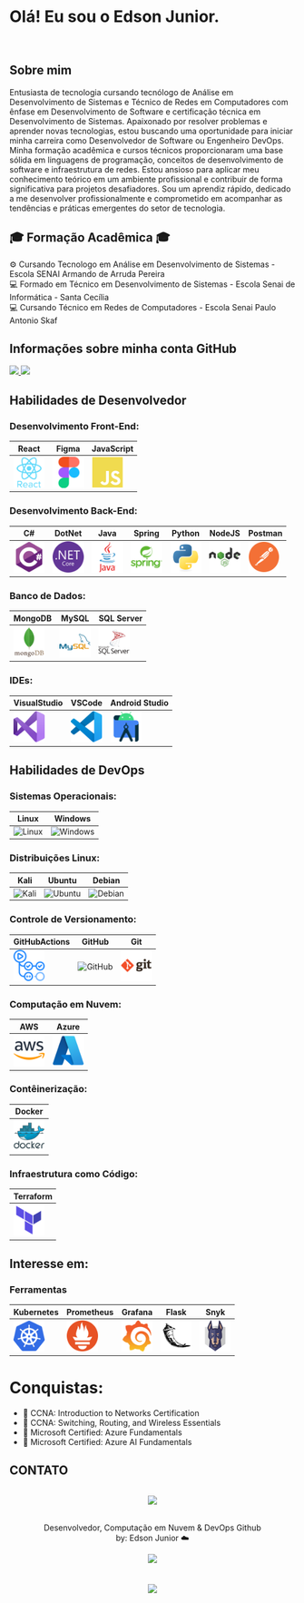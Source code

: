 # Olá! Eu sou o Edson Junior.
<br />

## Sobre mim
Entusiasta de tecnologia cursando tecnólogo de Análise em Desenvolvimento de Sistemas e Técnico de Redes em Computadores com ênfase em Desenvolvimento de Software e certificação técnica em Desenvolvimento de Sistemas. Apaixonado por resolver problemas e aprender novas tecnologias, estou buscando uma oportunidade para iniciar minha carreira como Desenvolvedor de Software ou Engenheiro DevOps. Minha formação acadêmica e cursos técnicos proporcionaram uma base sólida em linguagens de programação, conceitos de desenvolvimento de software e infraestrutura de redes. Estou ansioso para aplicar meu conhecimento teórico em um ambiente profissional e contribuir de forma significativa para projetos desafiadores. Sou um aprendiz rápido, dedicado a me desenvolver profissionalmente e comprometido em acompanhar as tendências e práticas emergentes do setor de tecnologia.


## 🎓 Formação Acadêmica 🎓
 ⚙️ Cursando Tecnologo em Análise em Desenvolvimento de Sistemas - Escola SENAI Armando de Arruda Pereira <br>
 💻 Formado em Técnico em Desenvolvimento de Sistemas - Escola Senai de Informática - Santa Cecília <br>
 💻 Cursando Técnico em Redes de Computadores - Escola Senai Paulo Antonio Skaf <br>



## Informações sobre minha conta GitHub
  <a href="https://github.com/EdsonJunior04">
  <img height=200 src="https://github-readme-stats-ten-gilt.vercel.app/api?username=EdsonJunior04&show_icons=true&theme=dark&include_all_commits=true&count_private=true"/>
  <img height=200 src="https://github-readme-stats.vercel.app/api/top-langs/?username=EdsonJunior04&langs_count=10&layout=compact&theme=dark&locale=pt-br&hide_progress=true"/>
  </a>


## Habilidades de Desenvolvedor
       
### Desenvolvimento Front-End:
| React | Figma | JavaScript | 
|---------|---------|---------|
| <img src="https://github.com/devicons/devicon/blob/master/icons/react/react-original-wordmark.svg" title="react" alt="React" width="55" height="55"> | <img src="https://github.com/devicons/devicon/blob/master/icons/figma/figma-original.svg" title="figma" alt="Figma" width="55" height="55"> | <img src="https://github.com/devicons/devicon/blob/master/icons/javascript/javascript-plain.svg" title="javascript" alt="JavaScript" width="55" height="55">
       
### Desenvolvimento Back-End:

| C# | DotNet | Java | Spring | Python | NodeJS | Postman |
|---------|---------|---------|---------|---------|---------|---------|
| <img src="https://github.com/devicons/devicon/blob/master/icons/csharp/csharp-original.svg" title="csharp" alt="C#" width="55" height="55"> | <img src="https://github.com/devicons/devicon/blob/master/icons/dotnetcore/dotnetcore-original.svg" title="dotnet" alt="DotNet" width="55" height="55"> | <img src="https://github.com/devicons/devicon/blob/master/icons/java/java-original-wordmark.svg" title="java" alt="Java" width="55" height="55"> |  <img src="https://github.com/devicons/devicon/blob/master/icons/spring/spring-original-wordmark.svg" title="spring" alt="Spring" width="55" height="55"> | <img src="https://github.com/devicons/devicon/blob/master/icons/python/python-original.svg" title="python" alt="Python" width="55" height="55"> |  <img src="https://github.com/devicons/devicon/blob/master/icons/nodejs/nodejs-original-wordmark.svg" title="nodejs" alt="NodeJS" width="55" height="55"> | <img src="https://github.com/devicons/devicon/blob/master/icons/postman/postman-original.svg" title="postman" alt="Postman" width="55" height="55"> |

       
### Banco de Dados:
| MongoDB | MySQL | SQL Server |
|---------|---------|---------|
| <img src="https://github.com/devicons/devicon/blob/master/icons/mongodb/mongodb-original-wordmark.svg" title="mongodb" alt="MongoDB" width="55" height="55"> | <img src="https://github.com/devicons/devicon/blob/master/icons/mysql/mysql-original-wordmark.svg" title="mysql" alt="MySQL" width="55" height="55"> | <img src="https://github.com/devicons/devicon/blob/master/icons/microsoftsqlserver/microsoftsqlserver-original-wordmark.svg" title="sqlserver" alt="SQL Server" width="55" height="55">
  
      
### IDEs:
| VisualStudio | VSCode | Android Studio
|---------|---------|---------|
|<img src="https://github.com/devicons/devicon/blob/master/icons/visualstudio/visualstudio-original.svg" title="visualstudio" alt="VisualStudio" width="55" height="55"> | <img src="https://github.com/devicons/devicon/blob/master/icons/vscode/vscode-original.svg" title="vscode" alt="VSCode" width="55" height="55"> | <img src="https://github.com/devicons/devicon/blob/master/icons/androidstudio/androidstudio-original.svg" title="androidstudio" alt="AndroidStudio" width="55" height="55"> |
            



## Habilidades de DevOps
### Sistemas Operacionais:
| Linux | Windows |
|---------|---------|
| <img src="https://skillicons.dev/icons?i=linux" title="linux" alt="Linux" width="55" height="55"> | <img src="https://skillicons.dev/icons?i=windows" title="windows" alt="Windows" width="55" height="55"> |

### Distribuições Linux:
| Kali | Ubuntu | Debian |
|---------|---------|---------|
|<img src="https://skillicons.dev/icons?i=kali" title="kali" alt="Kali" width="55" height="55"> | <img src="https://skillicons.dev/icons?i=ubuntu" title="ubuntu" alt="Ubuntu" width="55" height="55"> | <img src="https://skillicons.dev/icons?i=debian" title="debian" alt="Debian" width="55" height="55"> |


### Controle de Versionamento:
| GitHubActions | GitHub | Git |
|---------|---------|---------|
| <img src="https://github.com/devicons/devicon/blob/master/icons/githubactions/githubactions-original.svg" title="githubactions" alt="GiHubActions" width="55" height="55"> | <img src="https://skillicons.dev/icons?i=github" title="github" alt="GitHub" width="55" height="55"> |  <img src="https://github.com/devicons/devicon/blob/master/icons/git/git-original-wordmark.svg" title="git" alt="Git" width="55" height="55"> |

### Computação em Nuvem:
| AWS | Azure |
|---------|---------|
| <img src="https://github.com/devicons/devicon/blob/master/icons/amazonwebservices/amazonwebservices-original-wordmark.svg" title="aws" alt="AWS" width="55" height="55"> | <img src="https://github.com/devicons/devicon/blob/master/icons/azure/azure-original.svg" title="azure" alt="Azure" width="55" height="55"> |

### Contêinerização:
| Docker | 
|---------|
| <img src="https://github.com/devicons/devicon/blob/master/icons/docker/docker-original-wordmark.svg" title="docker" alt="Docker" width="55" height="55"> |


### Infraestrutura como Código:
| Terraform | 
|---------|
| <img src="https://github.com/devicons/devicon/blob/master/icons/terraform/terraform-original.svg" title="terraform" alt="Terraform" width="55" height="55"> |


## Interesse em:
### Ferramentas
| Kubernetes | Prometheus | Grafana | Flask | Snyk |
|---------|---------|---------|---------|---------|
| <img src="https://github.com/devicons/devicon/blob/master/icons/kubernetes/kubernetes-original.svg" title="kubernetes" alt="Kubernetes" display="flex" justifyContent="center" width="55" height="55"> | <img src="https://github.com/devicons/devicon/blob/master/icons/prometheus/prometheus-original.svg" title="prometheus" alt="Prometheus" width="55" height="55"> | <img src="https://github.com/devicons/devicon/blob/master/icons/grafana/grafana-original.svg" title="grafana" alt="Grafana" width="55" height="55"> | <img src="https://github.com/devicons/devicon/blob/master/icons/flask/flask-original.svg" title="flask" alt="Flask" width="55" height="55"> | <img src="https://github.com/actions/starter-workflows/blob/main/icons/snyk.svg" title="snyk" alt="Snyk" width="55" height="55" > |



# Conquistas:

* 🏅 CCNA: Introduction to Networks Certification  
* 🏅 CCNA: Switching, Routing, and Wireless Essentials   
* 🏅 Microsoft Certified: Azure Fundamentals   
* 🏅 Microsoft Certified: Azure AI Fundamentals   


<!-- <div align="center">
<h2>ACCESS MY RESUME</h2>
<a href="https://drive.google.com/file/d/1BVoyjVcuToYgWOX-1VWa65rqnuq-11Ik/view?usp=sharing"><img src="https://cdn-icons-png.flaticon.com/512/6614/6614677.png" width="80"></a>
</div> -->
<!-- Usar esses icons -->
<!-- https://github.com/devicons/devicon/blob/master/icons/react/react-original-wordmark.svg -->

## CONTATO
<p align="center">
    <a href="https://www.linkedin.com/in/edsonjunior04/"><img src="https://skillicons.dev/icons?i=linkedin" width="50" hspace="0" vspace="15"></a>
</p>
    <p align="center">
    Desenvolvedor, Computação em Nuvem & DevOps Github <br>
    by: Edson Junior ☁️
    </p>

<div align="center">
<img src="https://github-readme-streak-stats.herokuapp.com/?user=EdsonJunior04&theme=dark&locale=pt-br"> <br><br><br>
<img src="https://komarev.com/ghpvc/?username=EdsonJunior04&locale=pt-br">
</div>
